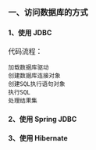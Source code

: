 
### 一、访问数据库的方式
#### 1、使用 JDBC
代码流程：
```
加载数据库驱动
创建数据库连接对象
创建SQL执行语句对象
执行SQL
处理结果集
```
####  2、使用 Spring JDBC
#### 3、使用 Hibernate 
